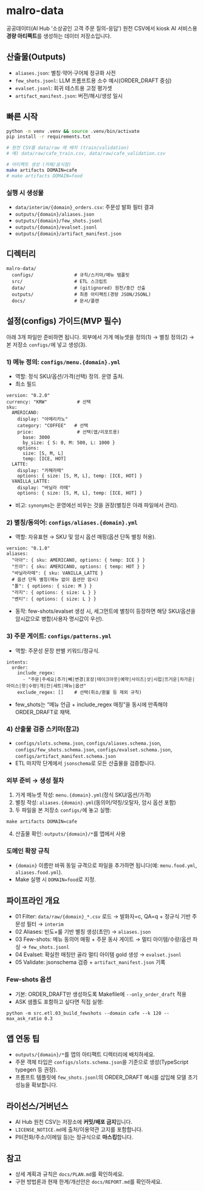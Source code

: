 # malro-data

공공데이터(AI Hub ‘소상공인 고객 주문 질의-응답’) 원천 CSV에서 kiosk AI 서비스용 **경량 아티팩트**를 생성하는 데이터 저장소입니다.

## 산출물(Outputs)
- `aliases.json`: 별칭·약어·구어체 정규화 사전
- `few_shots.jsonl`: LLM 프롬프트용 소수 예시(ORDER_DRAFT 중심)
- `evalset.jsonl`: 회귀 테스트용 고정 평가셋
- `artifact_manifest.json`: 버전/해시/생성 일시

## 빠른 시작
```bash
python -m venv .venv && source .venv/bin/activate
pip install -r requirements.txt

# 원천 CSV를 data/raw 에 배치 (train/validation)
# 예) data/raw/cafe_train.csv, data/raw/cafe_validation.csv

# 아티팩트 생성 (카페/음식점)
make artifacts DOMAIN=cafe
# make artifacts DOMAIN=food
```

### 실행 시 생성물
- `data/interim/{domain}_orders.csv`: 주문성 발화 필터 결과
- `outputs/{domain}/aliases.json`
- `outputs/{domain}/few_shots.jsonl`
- `outputs/{domain}/evalset.jsonl`
- `outputs/{domain}/artifact_manifest.json`

## 디렉터리
```
malro-data/
  configs/               # 규칙/스키마/메뉴 템플릿
  src/                   # ETL 스크립트
  data/                  # (gitignored) 원천/중간 산출
  outputs/               # 최종 아티팩트(경량 JSON/JSONL)
  docs/                  # 문서/플랜
```

## 설정(configs) 가이드(MVP 필수)

아래 3개 파일만 준비하면 됩니다. 외부에서 가게 메뉴셋을 정의(1) → 별칭 정의(2) → 본 저장소 `configs/`에 넣고 생성(3).

### 1) 메뉴 정의: `configs/menu.{domain}.yml`
- 역할: 정식 SKU/옵션/가격(선택) 정의. 운영 출처.
- 최소 필드
```
version: "0.2.0"
currency: "KRW"           # 선택
sku:
  AMERICANO:
    display: "아메리카노"
    category: "COFFEE"   # 선택
    price:                # 선택(앱/리포트용)
      base: 3000
      by_size: { S: 0, M: 500, L: 1000 }
    options:
      size: [S, M, L]
      temp: [ICE, HOT]
  LATTE:
    display: "카페라떼"
    options: { size: [S, M, L], temp: [ICE, HOT] }
  VANILLA_LATTE:
    display: "바닐라 라떼"
    options: { size: [S, M, L], temp: [ICE, HOT] }
```
- 비고: `synonyms`는 운영에선 비우는 것을 권장(별칭은 아래 파일에서 관리).

### 2) 별칭/동의어: `configs/aliases.{domain}.yml`
- 역할: 자유표현 → SKU 및 암시 옵션 매핑(옵션 단독 별칭 허용).
```
version: "0.1.0"
aliases:
  "아아": { sku: AMERICANO, options: { temp: ICE } }
  "뜨아": { sku: AMERICANO, options: { temp: HOT } }
  "바닐라라떼": { sku: VANILLA_LATTE }
  # 옵션 단독 별칭(메뉴 없이 옵션만 암시)
  "톨": { options: { size: M } }
  "라지": { options: { size: L } }
  "벤티": { options: { size: L } }
```
- 동작: few-shots/evalset 생성 시, 세그먼트에 별칭이 등장하면 해당 SKU/옵션을 암시값으로 병합(사용자 명시값이 우선).

### 3) 주문 게이트: `configs/patterns.yml`
- 역할: 주문성 문장 판별 키워드/정규식.
```
intents:
  order:
    include_regex:
      - "주문|주세요|추가|빼|변경|포장|테이크아웃|예약|사이즈|샷|시럽|뜨거운|차가운|아이스|핫|수량|개|잔|세트|메뉴|옵션"
    exclude_regex: []    # 선택(취소/환불 등 제외 규칙)
```
- few_shots는 “메뉴 언급 + include_regex 매칭”을 동시에 만족해야 ORDER_DRAFT로 채택.

### 4) 산출물 검증 스키마(참고)
- `configs/slots.schema.json`, `configs/aliases.schema.json`, `configs/few_shots.schema.json`, `configs/evalset.schema.json`, `configs/artifact_manifest.schema.json`
- ETL 마지막 단계에서 `jsonschema`로 모든 산출물을 검증합니다.

### 외부 준비 → 생성 절차
1. 가게 메뉴셋 작성: `menu.{domain}.yml`(정식 SKU/옵션/가격)
2. 별칭 작성: `aliases.{domain}.yml`(동의어/약칭/오탈자, 암시 옵션 포함)
3. 두 파일을 본 저장소 `configs/`에 놓고 실행:
```
make artifacts DOMAIN=cafe
```
4. 산출물 확인: `outputs/{domain}/*`를 앱에서 사용

### 도메인 확장 규칙
- `{domain}` 이름만 바꿔 동일 규격으로 파일을 추가하면 됩니다(예: `menu.food.yml`, `aliases.food.yml`).
- Make 실행 시 `DOMAIN=food`로 지정.

## 파이프라인 개요
- 01 Filter: `data/raw/{domain}_*.csv` 로드 → 발화자=c, QA=q + 정규식 기반 주문성 필터 → `interim`
- 02 Aliases: 빈도+룰 기반 별칭 생성(초안) → `aliases.json`
- 03 Few-shots: 메뉴 동의어 매핑 + 주문 동사 게이트 → 멀티 아이템/수량/옵션 파싱 → `few_shots.jsonl`
- 04 Evalset: 확실한 매칭만 골라 멀티 아이템 gold 생성 → `evalset.jsonl`
- 05 Validate: jsonschema 검증 + `artifact_manifest.json` 기록

### Few-shots 옵션
- 기본: ORDER_DRAFT만 생성하도록 Makefile에 `--only_order_draft` 적용
- ASK 샘플도 포함하고 싶다면 직접 실행:
```
python -m src.etl.03_build_fewshots --domain cafe --k 120 --max_ask_ratio 0.3
```

## 앱 연동 팁
- `outputs/{domain}/*`를 앱의 아티팩트 디렉터리에 배치하세요.
- 주문 객체 타입은 `configs/slots.schema.json`을 기준으로 생성(TypeScript typegen 등 권장).
- 프롬프트 템플릿에 `few_shots.jsonl`의 ORDER_DRAFT 예시를 삽입해 모델 초기 성능을 확보합니다.

## 라이선스/거버넌스
- AI Hub 원천 CSV는 저장소에 **커밋/배포 금지**입니다.
- `LICENSE_NOTICE.md`에 출처/이용약관 고지를 포함합니다.
- PII(전화/주소/이메일 등)는 정규식으로 **마스킹**합니다.

## 참고
- 상세 계획과 규칙은 `docs/PLAN.md`를 확인하세요.
 - 구현 방법론과 현재 한계/개선안은 `docs/REPORT.md`를 확인하세요.
